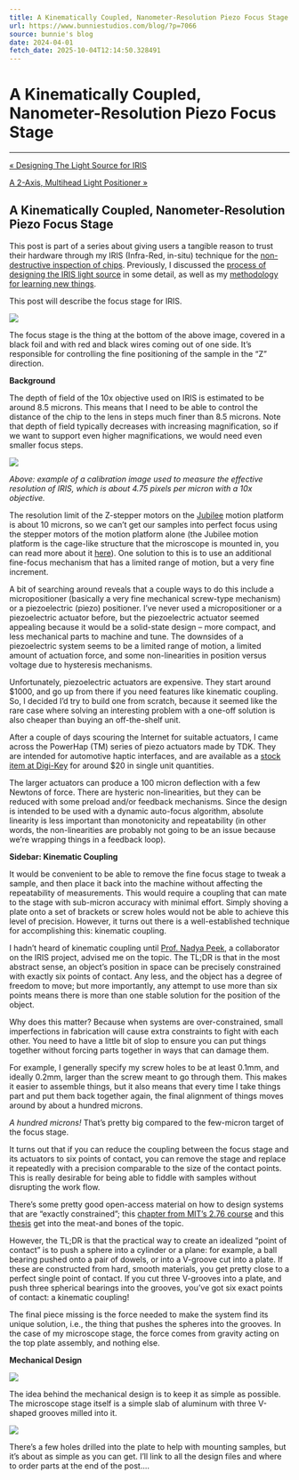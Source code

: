 ```yaml
---
title: A Kinematically Coupled, Nanometer-Resolution Piezo Focus Stage
url: https://www.bunniestudios.com/blog/?p=7066
source: bunnie's blog
date: 2024-04-01
fetch_date: 2025-10-04T12:14:50.328491
---
```


# A Kinematically Coupled, Nanometer-Resolution Piezo Focus Stage

---

[« Designing The Light Source for IRIS](https://www.bunniestudios.com/blog/2024/designing-the-light-source-for-iris/)

[A 2-Axis, Multihead Light Positioner »](https://www.bunniestudios.com/blog/2024/a-2-axis-multihead-light-positioner/)

## A Kinematically Coupled, Nanometer-Resolution Piezo Focus Stage

This post is part of a series about giving users a tangible reason to trust their hardware through my IRIS (Infra-Red, in-situ) technique for the [non-destructive inspection of chips](https://www.bunniestudios.com/blog/?p=6937). Previously, I discussed the [process of designing the IRIS light source](https://www.bunniestudios.com/blog/?p=7035) in some detail, as well as my [methodology for learning new things](https://www.bunniestudios.com/blog/?p=7025).

This post will describe the focus stage for IRIS.

[![](https://bunniefoo.com/iris/2024/imager-head_sm.jpg)](https://bunniefoo.com/iris/2024/imager-head.jpg)

The focus stage is the thing at the bottom of the above image, covered in a black foil and with red and black wires coming out of one side. It’s responsible for controlling the fine positioning of the sample in the “Z” direction.

**Background**

The depth of field of the 10x objective used on IRIS is estimated to be around 8.5 microns. This means that I need to be able to control the distance of the chip to the lens in steps much finer than 8.5 microns. Note that depth of field typically decreases with increasing magnification, so if we want to support even higher magnifications, we would need even smaller focus steps.

[![](https://bunniefoo.com/iris/2024/10x-ref1_sm.jpg)](https://bunniefoo.com/iris/2024/10x-ref1.jpg)

*Above: example of a calibration image used to measure the effective resolution of IRIS, which is about 4.75 pixels per micron with a 10x objective.*

The resolution limit of the Z-stepper motors on the [Jubilee](https://machineagency.github.io/science_jubilee/) motion platform is about 10 microns, so we can’t get our samples into perfect focus using the stepper motors of the motion platform alone (the Jubilee motion platform is the cage-like structure that the microscope is mounted in, you can read more about it [here](https://machineagency.github.io/science_jubilee/)). One solution to this is to use an additional fine-focus mechanism that has a limited range of motion, but a very fine increment.

A bit of searching around reveals that a couple ways to do this include a micropositioner (basically a very fine mechanical screw-type mechanism) or a piezoelectric (piezo) positioner. I’ve never used a micropositioner or a piezoelectric actuator before, but the piezoelectric actuator seemed appealing because it would be a solid-state design – more compact, and less mechanical parts to machine and tune. The downsides of a piezoelectric system seems to be a limited range of motion, a limited amount of actuation force, and some non-linearities in position versus voltage due to hysteresis mechanisms.

Unfortunately, piezoelectric actuators are expensive. They start around $1000, and go up from there if you need features like kinematic coupling. So, I decided I’d try to build one from scratch, because it seemed like the rare case where solving an interesting problem with a one-off solution is also cheaper than buying an off-the-shelf unit.

After a couple of days scouring the Internet for suitable actuators, I came across the PowerHap (TM) series of piezo actuators made by TDK. They are intended for automotive haptic interfaces, and are available as a [stock item at Digi-Key](https://www.digikey.com/en/products/filter/motors-ac-dc/178?s=N4IgTCBcDaIA4HsDuBTATgCwIZxAXQF8g) for around $20 in single unit quantities.

The larger actuators can produce a 100 micron deflection with a few Newtons of force. There are hysteric non-linearities, but they can be reduced with some preload and/or feedback mechanisms. Since the design is intended to be used with a dynamic auto-focus algorithm, absolute linearity is less important than monotonicity and repeatability (in other words, the non-linearities are probably not going to be an issue because we’re wrapping things in a feedback loop).

**Sidebar: Kinematic Coupling**

It would be convenient to be able to remove the fine focus stage to tweak a sample, and then place it back into the machine without affecting the repeatability of measurements. This would require a coupling that can mate to the stage with sub-micron accuracy with minimal effort. Simply shoving a plate onto a set of brackets or screw holes would not be able to achieve this level of precision. However, it turns out there is a well-established technique for accomplishing this: kinematic coupling.

I hadn’t heard of kinematic coupling until [Prof. Nadya Peek](https://www.hcde.washington.edu/peek), a collaborator on the IRIS project, advised me on the topic. The TL;DR is that in the most abstract sense, an object’s position in space can be precisely constrained with exactly six points of contact. Any less, and the object has a degree of freedom to move; but more importantly, any attempt to use more than six points means there is more than one stable solution for the position of the object.

Why does this matter? Because when systems are over-constrained, small imperfections in fabrication will cause extra constraints to fight with each other. You need to have a little bit of slop to ensure you can put things together without forcing parts together in ways that can damage them.

For example, I generally specify my screw holes to be at least 0.1mm, and ideally 0.2mm, larger than the screw meant to go through them. This makes it easier to assemble things, but it also means that every time I take things part and put them back together again, the final alignment of things moves around by about a hundred microns.

*A hundred microns!* That’s pretty big compared to the few-micron target of the focus stage.

It turns out that if you can reduce the coupling between the focus stage and its actuators to six points of contact, you can remove the stage and replace it repeatedly with a precision comparable to the size of the contact points. This is really desirable for being able to fiddle with samples without disrupting the work flow.

There’s some pretty good open-access material on how to design systems that are “exactly constrained”; this [chapter from MIT’s 2.76 course](https://ocw.mit.edu/courses/2-76-multi-scale-system-design-fall-2004/3aa5862a1724b75c3e4aa7a6fee6c511_reading_l3.pdf) and this [thesis](http://pergatory.mit.edu/kinematiccouplings/documents/theses/hart_thesis/chapter2.pdf) get into the meat-and bones of the topic.

However, the TL;DR is that the practical way to create an idealized “point of contact” is to push a sphere into a cylinder or a plane: for example, a ball bearing pushed onto a pair of dowels, or into a V-groove cut into a plate. If these are constructed from hard, smooth materials, you get pretty close to a perfect single point of contact. If you cut three V-grooves into a plate, and push three spherical bearings into the grooves, you’ve got six exact points of contact: a kinematic coupling!

The final piece missing is the force needed to make the system find its unique solution, i.e., the thing that pushes the spheres into the grooves. In the case of my microscope stage, the force comes from gravity acting on the top plate assembly, and nothing else.

**Mechanical Design**

[![](https://bunniefoo.com/iris/2024/annotated_piezo.png)](https://bunniefoo.com/iris/2024/annotated_piezo.png)

The idea behind the mechanical design is to keep it as simple as possible. The microscope stage itself is a simple slab of aluminum with three V-shaped grooves milled into it.

![](https://bunniefoo.com/iris/2024/piezo_top_plate_dwg.png)

There’s a few holes drilled into the plate to help with mounting samples, but it’s about as simple as you can get. I’ll link to all the design files and where to order parts at the end of the post....